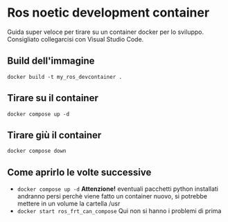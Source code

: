 # Ros noetic development container
Guida super veloce per tirare su un container docker per lo sviluppo. Consigliato collegarcisi con Visual Studio Code.
## Build dell'immagine
`docker build -t my_ros_devcontainer .`
## Tirare su il container
`docker compose up -d`
## Tirare giù il container
`docker compose down`
## Come aprirlo le volte successive
- `docker compose up -d` **Attenzione!** eventuali pacchetti python installati andranno persi perchè viene fatto un container nuovo, si potrebbe mettere in un volume la cartella /usr
- `docker start ros_frt_can_compose` Qui non si hanno i problemi di prima
